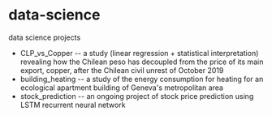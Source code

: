 # data-science
data science projects
- CLP_vs_Copper -- a study (linear regression + statistical interpretation) revealing how the Chilean peso has decoupled from the price of its main export, copper, after the Chilean civil unrest of October 2019
- building_heating -- a study of the energy consumption for heating for an ecological apartment building of Geneva's metropolitan area
- stock_prediction -- an ongoing project of stock price prediction using LSTM recurrent neural network
